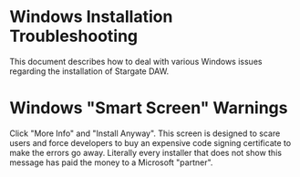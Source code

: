 # Windows Installation Troubleshooting
This document describes how to deal with various Windows issues regarding
the installation of Stargate DAW.

# Windows "Smart Screen" Warnings
Click "More Info" and "Install Anyway".  This screen is designed to scare users
and force developers to buy an expensive code signing certificate to make the
errors go away.  Literally every installer that does not show this message has
paid the money to a Microsoft "partner".
